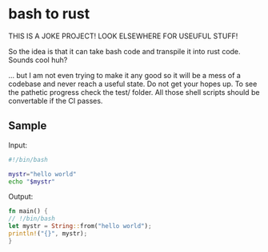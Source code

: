 # bash to rust

THIS IS A JOKE PROJECT! LOOK ELSEWHERE FOR USEUFUL STUFF!

So the idea is that it can take bash code and transpile it into rust code. Sounds cool huh?


... but I am not even trying to make it any good so it will be a mess of a codebase and never reach a useful state. Do not get your hopes up.
To see the pathetic progress check the test/ folder. All those shell scripts should be convertable if the CI passes.


## Sample

Input:
```bash
#!/bin/bash

mystr="hello world"
echo "$mystr"
```

Output:
```rust
fn main() {
// !/bin/bash
let mystr = String::from("hello world");
println!("{}", mystr);
}
```
